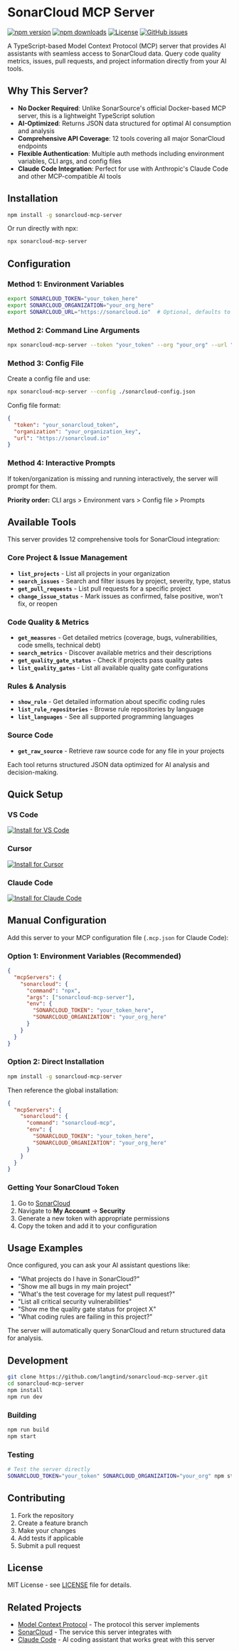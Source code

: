 # SonarCloud MCP Server

[![npm version](https://img.shields.io/npm/v/sonarcloud-mcp-server.svg)](https://www.npmjs.com/package/sonarcloud-mcp-server)
[![npm downloads](https://img.shields.io/npm/dm/sonarcloud-mcp-server.svg)](https://www.npmjs.com/package/sonarcloud-mcp-server)
[![License](https://img.shields.io/npm/l/sonarcloud-mcp-server.svg)](LICENSE)
[![GitHub issues](https://img.shields.io/github/issues/langtind/sonarcloud-mcp-server.svg)](https://github.com/langtind/sonarcloud-mcp-server/issues)

A TypeScript-based Model Context Protocol (MCP) server that provides AI assistants with seamless access to SonarCloud data. Query code quality metrics, issues, pull requests, and project information directly from your AI tools.

## Why This Server?

- **No Docker Required**: Unlike SonarSource's official Docker-based MCP server, this is a lightweight TypeScript solution
- **AI-Optimized**: Returns JSON data structured for optimal AI consumption and analysis
- **Comprehensive API Coverage**: 12 tools covering all major SonarCloud endpoints
- **Flexible Authentication**: Multiple auth methods including environment variables, CLI args, and config files
- **Claude Code Integration**: Perfect for use with Anthropic's Claude Code and other MCP-compatible AI tools

## Installation

```bash
npm install -g sonarcloud-mcp-server
```

Or run directly with npx:

```bash
npx sonarcloud-mcp-server
```

## Configuration

### Method 1: Environment Variables
```bash
export SONARCLOUD_TOKEN="your_token_here"
export SONARCLOUD_ORGANIZATION="your_org_here"
export SONARCLOUD_URL="https://sonarcloud.io"  # Optional, defaults to sonarcloud.io
```

### Method 2: Command Line Arguments
```bash
npx sonarcloud-mcp-server --token "your_token" --org "your_org" --url "https://sonarcloud.io"
```

### Method 3: Config File
Create a config file and use:
```bash
npx sonarcloud-mcp-server --config ./sonarcloud-config.json
```

Config file format:
```json
{
  "token": "your_sonarcloud_token",
  "organization": "your_organization_key", 
  "url": "https://sonarcloud.io"
}
```

### Method 4: Interactive Prompts
If token/organization is missing and running interactively, the server will prompt for them.

**Priority order:** CLI args > Environment vars > Config file > Prompts

## Available Tools

This server provides 12 comprehensive tools for SonarCloud integration:

### Core Project & Issue Management
- **`list_projects`** - List all projects in your organization
- **`search_issues`** - Search and filter issues by project, severity, type, status
- **`get_pull_requests`** - List pull requests for a specific project
- **`change_issue_status`** - Mark issues as confirmed, false positive, won't fix, or reopen

### Code Quality & Metrics
- **`get_measures`** - Get detailed metrics (coverage, bugs, vulnerabilities, code smells, technical debt)
- **`search_metrics`** - Discover available metrics and their descriptions
- **`get_quality_gate_status`** - Check if projects pass quality gates
- **`list_quality_gates`** - List all available quality gate configurations

### Rules & Analysis
- **`show_rule`** - Get detailed information about specific coding rules
- **`list_rule_repositories`** - Browse rule repositories by language
- **`list_languages`** - See all supported programming languages

### Source Code
- **`get_raw_source`** - Retrieve raw source code for any file in your projects

Each tool returns structured JSON data optimized for AI analysis and decision-making.

## Quick Setup

### VS Code

[![Install for VS Code](https://img.shields.io/badge/VS_Code-Install_SonarCloud_MCP-0098FF?style=flat-square&logo=visualstudiocode&logoColor=white)](https://insiders.vscode.dev/redirect/mcp/install?name=sonarcloud&inputs=%5B%7B%22id%22%3A%22SONARCLOUD_TOKEN%22%2C%22type%22%3A%22promptString%22%2C%22description%22%3A%22SonarCloud%20Token%22%2C%22password%22%3Atrue%7D%2C%7B%22id%22%3A%22SONARCLOUD_ORGANIZATION%22%2C%22type%22%3A%22promptString%22%2C%22description%22%3A%22SonarCloud%20Organization%20Key%22%2C%22password%22%3Afalse%7D%5D&config=%7B%22command%22%3A%22npx%22%2C%22args%22%3A%5B%22sonarcloud-mcp-server%22%5D%2C%22env%22%3A%7B%22SONARCLOUD_TOKEN%22%3A%22%24%7Binput%3ASONARCLOUD_TOKEN%7D%22%2C%22SONARCLOUD_ORGANIZATION%22%3A%22%24%7Binput%3ASONARCLOUD_ORGANIZATION%7D%22%7D%7D)

### Cursor

[![Install for Cursor](https://cursor.com/deeplink/mcp-install-dark.svg)](https://cursor.com/install-mcp?name=sonarcloud&config=eyJjb21tYW5kIjoibnB4IHNvbmFyY2xvdWQtbWNwLXNlcnZlciIsImVudiI6eyJTT05BUkNMT1VEX1RPS0VOIjoiPHRva2VuPiIsIlNPTkFSQ0xPVURfT1JHQU5JWkFUSU9OIjoiPG9yZz4ifX0%3D)

### Claude Code

[![Install for Claude Code](https://img.shields.io/badge/Claude_Code-Install_SonarCloud_MCP-FF6B35?style=flat-square&logo=anthropic&logoColor=white)](claude-desktop://install-mcp-server?name=sonarcloud&serverConfig=%7B%22command%22%3A%22npx%22%2C%22args%22%3A%5B%22sonarcloud-mcp-server%22%5D%2C%22env%22%3A%7B%22SONARCLOUD_TOKEN%22%3A%22%3Ctoken%3E%22%2C%22SONARCLOUD_ORGANIZATION%22%3A%22%3Corg%3E%22%7D%7D)

## Manual Configuration

Add this server to your MCP configuration file (`.mcp.json` for Claude Code):

### Option 1: Environment Variables (Recommended)
```json
{
  "mcpServers": {
    "sonarcloud": {
      "command": "npx",
      "args": ["sonarcloud-mcp-server"],
      "env": {
        "SONARCLOUD_TOKEN": "your_token_here",
        "SONARCLOUD_ORGANIZATION": "your_org_here"
      }
    }
  }
}
```

### Option 2: Direct Installation
```bash
npm install -g sonarcloud-mcp-server
```

Then reference the global installation:
```json
{
  "mcpServers": {
    "sonarcloud": {
      "command": "sonarcloud-mcp",
      "env": {
        "SONARCLOUD_TOKEN": "your_token_here",
        "SONARCLOUD_ORGANIZATION": "your_org_here"
      }
    }
  }
}
```

### Getting Your SonarCloud Token

1. Go to [SonarCloud](https://sonarcloud.io)
2. Navigate to **My Account** → **Security**
3. Generate a new token with appropriate permissions
4. Copy the token and add it to your configuration

## Usage Examples

Once configured, you can ask your AI assistant questions like:

- "What projects do I have in SonarCloud?"
- "Show me all bugs in my main project"
- "What's the test coverage for my latest pull request?"
- "List all critical security vulnerabilities" 
- "Show me the quality gate status for project X"
- "What coding rules are failing in this project?"

The server will automatically query SonarCloud and return structured data for analysis.

## Development

```bash
git clone https://github.com/langtind/sonarcloud-mcp-server.git
cd sonarcloud-mcp-server
npm install
npm run dev
```

### Building

```bash
npm run build
npm start
```

### Testing

```bash
# Test the server directly
SONARCLOUD_TOKEN="your_token" SONARCLOUD_ORGANIZATION="your_org" npm start
```

## Contributing

1. Fork the repository
2. Create a feature branch
3. Make your changes
4. Add tests if applicable
5. Submit a pull request

## License

MIT License - see [LICENSE](LICENSE) file for details.

## Related Projects

- [Model Context Protocol](https://modelcontextprotocol.io/) - The protocol this server implements
- [SonarCloud](https://sonarcloud.io/) - The service this server integrates with
- [Claude Code](https://claude.ai/code) - AI coding assistant that works great with this server